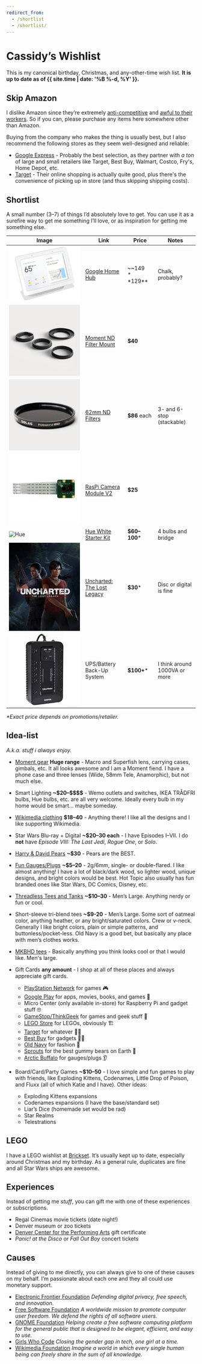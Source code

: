 ```yaml
---
redirect_from:
  - /shortlist
  - /shortlist/
---
```

# Cassidy’s Wishlist

This is my canonical birthday, Christmas, and any-other-time wish list. **It is
up to date as of {{ site.time | date: '%B %-d, %Y' }}.**

## Skip Amazon

I dislike Amazon since they’re extremely [anti-competitive](https://www.yalelawjournal.org/note/amazons-antitrust-paradox) and [awful to their workers](https://gizmodo.com/reminder-amazon-treats-its-employees-like-shit-1792642652). So if you can, please purchase any items here somewhere other than Amazon.

Buying from the company who makes the thing is usually best, but I also recommend the following stores as they seem well-designed and reliable:
- [Google Express](https://express.google.com/) - Probably the best selection, as they partner with _a ton_ of large and small retailers like Target, Best Buy, Walmart, Costco, Fry's, Home Depot, etc.
- [Target](https://target.com) - Their online shopping is actually quite good, plus there's the convenience of picking up in store (and thus skipping shipping costs).

## Shortlist

A small number (3–7) of things I’d absolutely love to get. You can use it as a surefire way to get me something I’ll love, or as inspiration for getting me something else.

| Image                                   | Link                                                                                                 | Price             | Notes                          |
|-----------------------------------------|------------------------------------------------------------------------------------------------------|-------------------|--------------------------------|
| ![Home Hub](/images/home-hub.jpg)       | [Google Home Hub](https://store.google.com/product/google_home_hub)                                  | ~~$149~~ **$129** | Chalk, probably?               |
| ![ND Mount](/images/moment-nd.jpg)      | [Moment ND Filter Mount](https://www.shopmoment.com/shop/filter-mount-62mm)                          | **$40**           |                                |
| ![ND Filter](/images/nd-filter.jpg)     | [62mm ND Filters](https://www.shopmoment.com/shop/categories/filters)                                | **$86** each      | 3- and 6-stop (stackable)      |
| ![Pi Camera](/images/pi-camera.jpg)     | [RasPi Camera Module V2](http://www.microcenter.com/product/465935/Raspberry_Pi_Camera_Module_V2)    | **$25**           |                                |
| ![Hue](/images/hue.jpg)                 | [Hue White Starter Kit](http://www2.meethue.com/en-us/p/hue-white-starter-kit-e26/46677472009)       | **$60–100**\*     | 4 bulbs and bridge             |
| ![Uncharted](/images/uncharted-ll.jpg)  | [Uncharted: The Lost Legacy](https://www.playstation.com/en-us/games/uncharted-the-lost-legacy-ps4/) | **$30**\*         | Disc or digital is fine        |
| ![UPS](/images/ups.jpg)                 | UPS/Battery Back-Up System                                                                           | **$100+**\*       | I think around 1000VA or more  |

<!--
| ![Travel Case](/images/travel-case.jpg) | [Moment Travel Case](https://www.shopmoment.com/shop/travel-case)                                    | **$40**           |                                |
| ![SmartDesk](/images/smartdesk.jpg)     | [Autonomous SmartDesk DIY](https://www.autonomous.ai/standing-desks/diy-smart-desk-kit)              | **$249**          | Black, Home Edition            |
| ![Wemo](/images/wemo-plug.jpg)          | [Wemo Mini Smart Plug](https://www.belkin.com/us/F7C063-Belkin/p/P-F7C063)                           | **$30**           | I could use a bunch of these!  |
| ![Lens](/images/moment-macro-lens.jpg)  | [Other Moment Lenses](https://www.shopmoment.com/shop/categories/all/devices/pixel)                  | **$90**           | New Macro and/or New Superfish |
-->

_\*Exact price depends on promotions/retailer._

## Idea-list

_A.k.a. stuff i always enjoy._

* [Moment gear](https://www.shopmoment.com/) **Huge range** - Macro and Superfish lens, carrying cases, gimbals, etc. It all looks awesome and I am a Moment fiend. I have a phone case and three lenses (Wide, 58mm Tele, Anamorphic), but not much else.

* Smart Lighting **~$20–\$\$\$\$** - Wemo outlets and switches, IKEA TRÅDFRI bulbs, Hue bulbs, etc. are all very welcome. Ideally every bulb in my home would be smart… maybe someday.

* [Wikimedia clothing](https://store.wikimedia.org/collections/men) **$18–40** - Anything there! I like all the designs and I like supporting Wikimedia.

* Star Wars Blu-ray + Digital **~$20–30 each** - I have Episodes I–VII. I do **not** have _Episode VIII: The Last Jedi_, _Rogue One_, or _Solo_.

* [Harry &amp; David Pears](https://www.harryanddavid.com/h/fruit-gift/pears) **~$30** - Pears are the BEST.

* [Fun Gauges/Plugs](https://arcticbuffalo.com/collections/2g-6mm-filter) **~$5–20** - 2g/6mm, single- or double-flared. I like almost anything! I have a lot of black/dark wood, so lighter wood, unique designs, and bright colors would be best. Hot Topic also usually has fun branded ones like Star Wars, DC Comics, Disney, etc.

* [Threadless Tees and Tanks](https://threadless.com) **~$10–30** - Men’s Large. Anything nerdy or fun or cool.

* Short-sleeve tri-blend tees **~$9-20** - Men’s Large. Some sort of oatmeal color, anything heather, or any bright/saturated colors. Crew or v-neck. Generally I like bright colors, plain or simple patterns, and buttonless/pocket-less. Old Navy is a good bet, but basically any place with men’s clothes works.

* [MKBHD tees](http://shop.mkbhd.com) - Basically anything you think looks cool or that I would like. Men's large.

* Gift Cards **any amount** - I shop at all of these places and always appreciate gift cards.
  * [PlayStation Network](https://www.playstation.com/en-us/explore/playstationnetwork/psn-cards/) for games 🎮
  * [Google Play](https://play.google.com/intl/en_us/about/giftcards/) for apps, movies, books, and games 📱
  * Micro Center (only available in-store) for Raspberry Pi and gadget stuff 🤓
  * [GameStop/ThinkGeek](https://www.gamestop.com/gift-cards) for games and geek stuff 🎲
  * [LEGO Store](https://shop.lego.com/en-US/Give-Gift-Card) for LEGOs, obviously 🏗
  * [Target](https://www.target.com/c/target-giftcards/all-occasions/-/N-5xsxtZ5rxa0) for whatever 🤷‍♂️
  * [Best Buy](https://www.bestbuy.com/site/electronics/gift-cards/cat09000.c?id=cat09000#/) for gadgets 👨‍💻
  * [Old Navy](http://oldnavy.gap.com/customerService/info.do?cid=35433) for fashion 🕺
  * [Sprouts](https://www.sprouts.com/giftcards) for the best gummy bears on Earth 👅
  * [Arctic Buffalo](https://arcticbuffalo.com/collections/gift-options/products/gift-card?variant=1040675312) for gauges/plugs 👂

* Board/Card/Party Games **~$10–50** - I love simple and fun games to play with friends, like Exploding Kittens, Codenames, Little Drop of Poison, and Fluxx (all of which Katie and I have). Other ideas:
  * Exploding Kittens expansions
  * Codenames expansions (I have the base/standard set)
  * Liar’s Dice (homemade set would be rad)
  * Star Realms
  * Telestrations

## LEGO

I have a LEGO wishlist at [Brickset](http://brickset.com/sets/wantedby-cassidyjames). It’s usually kept up to date, especially around Christmas and my birthday. As a general rule, duplicates are fine and all Star Wars ships are awesome.

## Experiences

Instead of getting me _stuff_, you can gift me with one of these experiences or subscriptions.

* Regal Cinemas movie tickets (date night!)
* Denver museum or zoo tickets
* [Denver Center for the Performing Arts](https://denvercenter.org) gift certificate
* _Panic! at the Disco_ or _Fall Out Boy_ concert tickets

## Causes

Instead of giving to me directly, you can always give to one of these causes on my behalf. I’m passionate about each one and they all could use monetary support.

* [Electronic Frontier Foundation](https://www.eff.org/) _Defending digital privacy, free speech, and innovation._
* [Free Software Foundation](http://www.fsf.org/) _A worldwide mission to promote computer user freedom. We defend the rights of all software users._
* [GNOME Foundation](https://www.gnome.org/support-gnome/donate/) _Helping create a free software computing platform for the general public that is designed to be elegant, efficient, and easy to use._
* [Girls Who Code](https://girlswhocode.com/) _Closing the gender gap in tech, one girl at a time._
* [Wikimedia Foundation](https://wikimediafoundation.org/) _Imagine a world in which every single human being can freely share in the sum of all knowledge._

